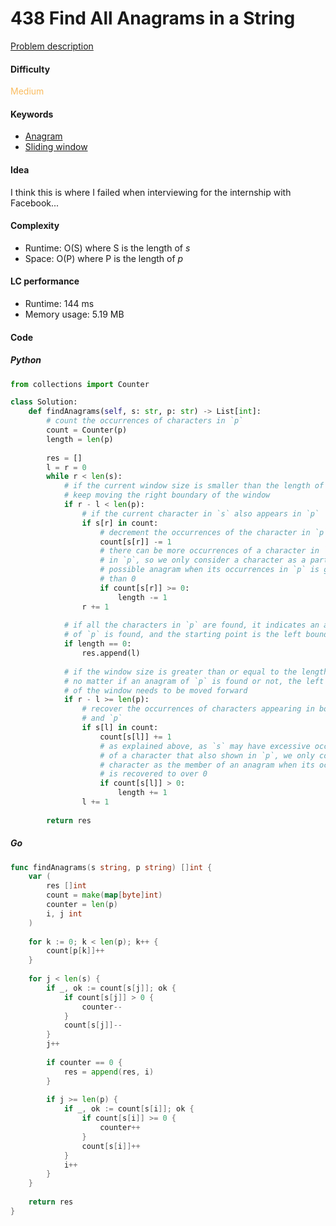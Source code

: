 438 Find All Anagrams in a String
=======================
[Problem description](https://leetcode.com/problems/find-all-anagrams-in-a-string/)

#### Difficulty
<span style="color:#FABC60">Medium</span>

#### Keywords
- [Anagram](../categories/anagram.md)
- [Sliding window](../categories/sliding_window.md)

#### Idea
I think this is where I failed when interviewing for the internship with Facebook... 

#### Complexity
- Runtime: O(S) where S is the length of *s*
- Space: O(P) where P is the length of *p*

#### LC performance
- Runtime: 144 ms
- Memory usage: 5.19 MB

#### Code
##### Python
```python
from collections import Counter

class Solution:
    def findAnagrams(self, s: str, p: str) -> List[int]:
        # count the occurrences of characters in `p`
        count = Counter(p)
        length = len(p)
        
        res = []
        l = r = 0        
        while r < len(s):
            # if the current window size is smaller than the length of `p`, 
            # keep moving the right boundary of the window
            if r - l < len(p):
                # if the current character in `s` also appears in `p`
                if s[r] in count:
                    # decrement the occurrences of the character in `p`
                    count[s[r]] -= 1
                    # there can be more occurrences of a character in `s` than 
                    # in `p`, so we only consider a character as a part of a 
                    # possible anagram when its occurrences in `p` is greater 
                    # than 0
                    if count[s[r]] >= 0:
                        length -= 1
                r += 1
            
            # if all the characters in `p` are found, it indicates an anagram 
            # of `p` is found, and the starting point is the left boundary. 
            if length == 0:
                res.append(l)
            
            # if the window size is greater than or equal to the length of `p`, 
            # no matter if an anagram of `p` is found or not, the left boundary 
            # of the window needs to be moved forward
            if r - l >= len(p):
                # recover the occurrences of characters appearing in both `s` 
                # and `p`
                if s[l] in count:
                    count[s[l]] += 1
                    # as explained above, as `s` may have excessive occurrences 
                    # of a character that also shown in `p`, we only consider a 
                    # character as the member of an anagram when its occurrences
                    # is recovered to over 0
                    if count[s[l]] > 0:
                        length += 1
                l += 1
        
        return res
```

##### Go
```go
func findAnagrams(s string, p string) []int {
    var (
        res []int
        count = make(map[byte]int)
        counter = len(p)
        i, j int
    )
    
    for k := 0; k < len(p); k++ {
        count[p[k]]++
    }
    
    for j < len(s) {
        if _, ok := count[s[j]]; ok {
            if count[s[j]] > 0 {
                counter--
            }
            count[s[j]]--
        }
        j++
        
        if counter == 0 {
            res = append(res, i)
        }
        
        if j >= len(p) {
            if _, ok := count[s[i]]; ok {
                if count[s[i]] >= 0 {
                    counter++
                }
                count[s[i]]++
            }
            i++
        }
    }
    
    return res
}
```